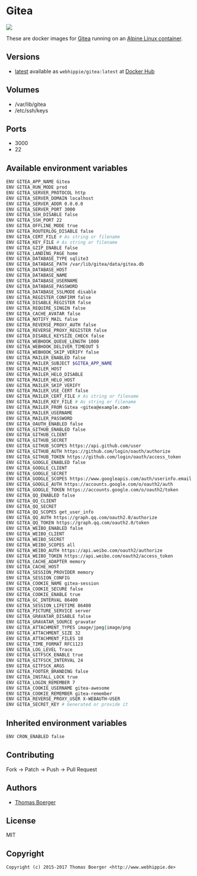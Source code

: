 # Gitea

[![](https://images.microbadger.com/badges/image/webhippie/gitea.svg)](https://microbadger.com/images/webhippie/gitea "Get your own image badge on microbadger.com")

These are docker images for [Gitea](https://github.com/go-gitea/gitea) running on an [Alpine Linux container](https://registry.hub.docker.com/u/webhippie/alpine/).


## Versions

* [latest](https://github.com/dockhippie/gitea/tree/master) available as ```webhippie/gitea:latest``` at [Docker Hub](https://registry.hub.docker.com/u/webhippie/gitea/)


## Volumes

* /var/lib/gitea
* /etc/ssh/keys


## Ports

* 3000
* 22


## Available environment variables

```bash
ENV GITEA_APP_NAME Gitea
ENV GITEA_RUN_MODE prod
ENV GITEA_SERVER_PROTOCOL http
ENV GITEA_SERVER_DOMAIN localhost
ENV GITEA_SERVER_ADDR 0.0.0.0
ENV GITEA_SERVER_PORT 3000
ENV GITEA_SSH_DISABLE false
ENV GITEA_SSH_PORT 22
ENV GITEA_OFFLINE_MODE true
ENV GITEA_ROUTERLOG_DISABLE false
ENV GITEA_CERT_FILE # As string or filename
ENV GITEA_KEY_FILE # As string or filename
ENV GITEA_GZIP_ENABLE false
ENV GITEA_LANDING_PAGE home
ENV GITEA_DATABASE_TYPE sqlite3
ENV GITEA_DATABASE_PATH /var/lib/gitea/data/gitea.db
ENV GITEA_DATABASE_HOST
ENV GITEA_DATABASE_NAME
ENV GITEA_DATABASE_USERNAME
ENV GITEA_DATABASE_PASSWORD
ENV GITEA_DATABASE_SSLMODE disable
ENV GITEA_REGISTER_CONFIRM false
ENV GITEA_DISABLE_REGISTER false
ENV GITEA_REQUIRE_SINGIN false
ENV GITEA_CACHE_AVATAR false
ENV GITEA_NOTIFY_MAIL false
ENV GITEA_REVERSE_PROXY_AUTH false
ENV GITEA_REVERSE_PROXY_REGISTER false
ENV GITEA_DISABLE_KEYSIZE_CHECK false
ENV GITEA_WEBHOOK_QUEUE_LENGTH 1000
ENV GITEA_WEBHOOK_DELIVER_TIMEOUT 5
ENV GITEA_WEBHOOK_SKIP_VERIFY false
ENV GITEA_MAILER_ENABLED false
ENV GITEA_MAILER_SUBJECT $GITEA_APP_NAME
ENV GITEA_MAILER_HOST
ENV GITEA_MAILER_HELO_DISABLE
ENV GITEA_MAILER_HELO_HOST
ENV GITEA_MAILER_SKIP_VERIFY
ENV GITEA_MAILER_USE_CERT false
ENV GITEA_MAILER_CERT_FILE # As string or filename
ENV GITEA_MAILER_KEY_FILE # As string or filename
ENV GITEA_MAILER_FROM Gitea <gitea@example.com>
ENV GITEA_MAILER_USERNAME
ENV GITEA_MAILER_PASSWORD
ENV GITEA_OAUTH_ENABLED false
ENV GITEA_GITHUB_ENABLED false
ENV GITEA_GITHUB_CLIENT
ENV GITEA_GITHUB_SECRET
ENV GITEA_GITHUB_SCOPES https://api.github.com/user
ENV GITEA_GITHUB_AUTH https://github.com/login/oauth/authorize
ENV GITEA_GITHUB_TOKEN https://github.com/login/oauth/access_token
ENV GITEA_GOOGLE_ENABLED false
ENV GITEA_GOOGLE_CLIENT
ENV GITEA_GOOGLE_SECRET
ENV GITEA_GOOGLE_SCOPES https://www.googleapis.com/auth/userinfo.email https://www.googleapis.com/auth/userinfo.profile
ENV GITEA_GOOGLE_AUTH https://accounts.google.com/o/oauth2/auth
ENV GITEA_GOOGLE_TOKEN https://accounts.google.com/o/oauth2/token
ENV GITEA_QQ_ENABLED false
ENV GITEA_QQ_CLIENT
ENV GITEA_QQ_SECRET
ENV GITEA_QQ_SCOPES get_user_info
ENV GITEA_QQ_AUTH https://graph.qq.com/oauth2.0/authorize
ENV GITEA_QQ_TOKEN https://graph.qq.com/oauth2.0/token
ENV GITEA_WEIBO_ENABLED false
ENV GITEA_WEIBO_CLIENT
ENV GITEA_WEIBO_SECRET
ENV GITEA_WEIBO_SCOPES all
ENV GITEA_WEIBO_AUTH https://api.weibo.com/oauth2/authorize
ENV GITEA_WEIBO_TOKEN https://api.weibo.com/oauth2/access_token
ENV GITEA_CACHE_ADAPTER memory
ENV GITEA_CACHE_HOST
ENV GITEA_SESSION_PROVIDER memory
ENV GITEA_SESSION_CONFIG
ENV GITEA_COOKIE_NAME gitea-session
ENV GITEA_COOKIE_SECURE false
ENV GITEA_COOKIE_ENABLE true
ENV GITEA_GC_INTERVAL 86400
ENV GITEA_SESSION_LIFETIME 86400
ENV GITEA_PICTURE_SERVICE server
ENV GITEA_GRAVATAR_DISABLE false
ENV GITEA_GRAVATAR_SOURCE gravatar
ENV GITEA_ATTACHMENT_TYPES image/jpeg|image/png
ENV GITEA_ATTACHMENT_SIZE 32
ENV GITEA_ATTACHMENT_FILES 10
ENV GITEA_TIME_FORMAT RFC1123
ENV GITEA_LOG_LEVEL Trace
ENV GITEA_GITFSCK_ENABLE true
ENV GITEA_GITFSCK_INTERVAL 24
ENV GITEA_GITFSCK_ARGS
ENV GITEA_FOOTER_BRANDING false
ENV GITEA_INSTALL_LOCK true
ENV GITEA_LOGIN_REMEMBER 7
ENV GITEA_COOKIE_USERNAME gitea-awesome
ENV GITEA_COOKIE_REMEMBER gitea-remember
ENV GITEA_REVERSE_PROXY_USER X-WEBAUTH-USER
ENV GITEA_SECRET_KEY # Generated or provide it
```


## Inherited environment variables

```bash
ENV CRON_ENABLED false
```


## Contributing

Fork -> Patch -> Push -> Pull Request


## Authors

* [Thomas Boerger](https://github.com/tboerger)


## License

MIT


## Copyright

```
Copyright (c) 2015-2017 Thomas Boerger <http://www.webhippie.de>
```
